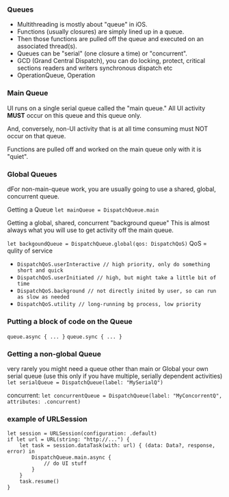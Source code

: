 ### Queues
- Multithreading is mostly about "queue" in iOS.
- Functions (usually closures) are simply lined up in a queue.
- Then those functions are pulled off the queue and executed on an associated thread(s).
- Queues can be "serial" (one closure a time) or "concurrent".
- GCD (Grand Central Dispatch), you can do locking, protect, critical sections readers and writers synchronous dispatch etc
- OperationQueue, Operation

### Main Queue
UI runs on a single serial queue called the "main queue."
All UI activity **MUST** occur on this queue and this queue only.

And, conversely, non-UI activity that is at all time consuming must NOT occur on that queue.

Functions are pulled off and worked on the main queue only with it is "quiet".

### Global Queues
dFor non-main-queue work, you are usually going to use a shared, global, concurrent queue.

Getting a Queue
`let mainQueue = DispatchQueue.main`

Getting a global, shared, concurrent "background queue"
This is almost always what you will use to get activity off the main queue.

`let backgoundQueue = DispatchQueue.global(qos: DispatchQoS)`
QoS = qulity of service
- `DispatchQoS.userInteractive // high priority, only do something short and quick`
- `DispatchQoS.userInitiated // high, but might take a little bit of time`
- `DispatchQoS.background // not directly inited by user, so can run as slow as needed`
- `DispatchQoS.utility // long-running bg process, low priority`

### Putting a block of code on the Queue
`queue.async { ... }`
`queue.sync { ... }`


### Getting a non-global Queue
very rarely you might need a queue other than main or Global
your own serial queue (use this only if you have multiple, serially dependent activities)
`let serialQueue = DispatchQueue(label: "MySerialQ")`

concurrent:
`let concurrentQueue = DispatchQueue(label: "MyConcorrentQ", attributes: .concurrent)`




### example of URLSession

```
let session = URLSession(configuration: .default)
if let url = URL(string: "http://...") {
    let task = session.dataTask(with: url) { (data: Data?, response, error) in
        DispatchQueue.main.async {
            // do UI stuff
        }
    }
    task.resume()
}
```
